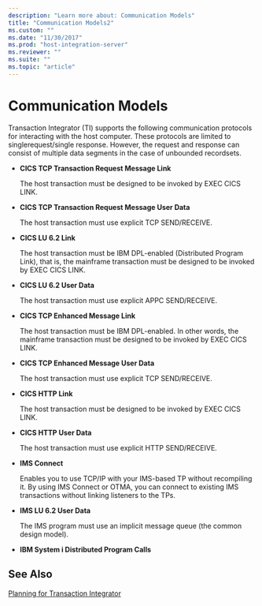 ```yaml
---
description: "Learn more about: Communication Models"
title: "Communication Models2"
ms.custom: ""
ms.date: "11/30/2017"
ms.prod: "host-integration-server"
ms.reviewer: ""
ms.suite: ""
ms.topic: "article"
---
```

# Communication Models
Transaction Integrator (TI) supports the following communication protocols for interacting with the host computer. These protocols are limited to singlerequest/single response. However, the request and response can consist of multiple data segments in the case of unbounded recordsets.  
  
-   **CICS TCP Transaction Request Message Link**  
  
     The host transaction must be designed to be invoked by EXEC CICS LINK.  
  
-   **CICS TCP Transaction Request Message User Data**  
  
     The host transaction must use explicit TCP SEND/RECEIVE.  
  
-   **CICS LU 6.2 Link**  
  
     The host transaction must be IBM DPL-enabled (Distributed Program Link), that is, the mainframe transaction must be designed to be invoked by EXEC CICS LINK.  
  
-   **CICS LU 6.2 User Data**  
  
     The host transaction must use explicit APPC SEND/RECEIVE.  
  
-   **CICS TCP Enhanced  Message Link**  
  
     The host transaction must be IBM DPL-enabled. In other words, the mainframe transaction must be designed to be invoked by EXEC CICS LINK.  
  
-   **CICS TCP Enhanced Message User Data**  
  
     The host transaction must use explicit TCP SEND/RECEIVE.  
  
-   **CICS HTTP Link**  
  
     The host transaction must be designed to be invoked by EXEC CICS LINK.  
  
-   **CICS HTTP User Data**  
  
     The host transaction must use explicit HTTP  SEND/RECEIVE.  
  
-   **IMS Connect**  
  
     Enables you to use TCP/IP with your IMS-based TP without recompiling it. By using IMS Connect or OTMA, you can connect to existing IMS transactions without linking listeners to the TPs.  
  
-   **IMS LU 6.2 User Data**  
  
     The IMS program must use an implicit message queue (the common design model).  
  
-   **IBM System i Distributed Program Calls**  
  
## See Also  
 [Planning for Transaction Integrator](../core/planning-for-transaction-integrator2.md)
